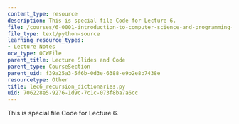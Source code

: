 ```yaml
---
content_type: resource
description: This is special file Code for Lecture 6.
file: /courses/6-0001-introduction-to-computer-science-and-programming-in-python-fall-2016/706228e592761d9c7c1c073f8ba7a6cc_lec6_recursion_dictionaries.py
file_type: text/python-source
learning_resource_types:
- Lecture Notes
ocw_type: OCWFile
parent_title: Lecture Slides and Code
parent_type: CourseSection
parent_uid: f39a25a3-5f6b-0d3e-6388-e9b2e8b7438e
resourcetype: Other
title: lec6_recursion_dictionaries.py
uid: 706228e5-9276-1d9c-7c1c-073f8ba7a6cc
---
```

This is special file Code for Lecture 6.


